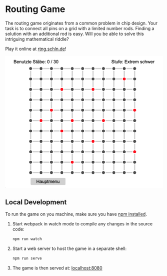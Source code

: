 # Routing Game

The routing game originates from a common problem in chip design. Your task is to connect all pins on a grid with a limited number rods. Finding a solution with an additional rod is easy. Will you be able to solve this intriguing mathematical riddle?

Play it online at [rtng.schln.de](https://rtng.schln.de)!

![](docs/example.png)

## Local Development

To run the game on you machine, make sure you have [npm installed](https://nodejs.org/en/download).

1. Start webpack in watch mode to compile any changes in the source code:
   ```bash
   npm run watch
   ```
2. Start a web server to host the game in a separate shell:
   ```bash
   npm run serve
   ```
3. The game is then served at: [localhost:8080](http://localhost:8080)
